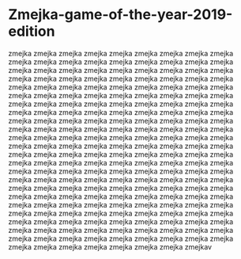 # Zmejka-game-of-the-year-2019-edition
 zmejka zmejka zmejka zmejka zmejka  zmejka zmejka zmejka zmejka zmejka  zmejka zmejka zmejka zmejka zmejka zmejka zmejka zmejka zmejka zmejka zmejka zmejka zmejka zmejka zmejka zmejka zmejka zmejka zmejka zmejka zmejka zmejka zmejka zmejka zmejka zmejka zmejka zmejka zmejka zmejka zmejka zmejka zmejka zmejka zmejka zmejka zmejka zmejka zmejka zmejka zmejka zmejka zmejka zmejka zmejka zmejka zmejka zmejka zmejka zmejka zmejka zmejka zmejka zmejka zmejka zmejka zmejka zmejka zmejka zmejka zmejka zmejka zmejka zmejka zmejka zmejka zmejka zmejka zmejka zmejka zmejka zmejka zmejka zmejka zmejka zmejka zmejka zmejka zmejka zmejka zmejka zmejka zmejka zmejka zmejka zmejka zmejka zmejka zmejka zmejka zmejka zmejka zmejka zmejka zmejka zmejka zmejka zmejka zmejka zmejka zmejka zmejka zmejka zmejka zmejka zmejka zmejka zmejka zmejka zmejka zmejka zmejka zmejka zmejka zmejka zmejka zmejka zmejka zmejka zmejka zmejka zmejka zmejka zmejka zmejka zmejka zmejka zmejka zmejka zmejka zmejka zmejka zmejka zmejka zmejka zmejka zmejka zmejka zmejka zmejka zmejka zmejka zmejka zmejka zmejka zmejka zmejka zmejka zmejka zmejka zmejka zmejka zmejka zmejka zmejka zmejka zmejka zmejka zmejka zmejka zmejka zmejka zmejka zmejka zmejka zmejka zmejka zmejka zmejka zmejka zmejka zmejka zmejka zmejka zmejka zmejka zmejka zmejka zmejka zmejka zmejka zmejka zmejka zmejka zmejka zmejka zmejka zmejka zmejka zmejka zmejka zmejka zmejka zmejka zmejka zmejka zmejka zmejka zmejka zmejka zmejka zmejka zmejka zmejka zmejkav
